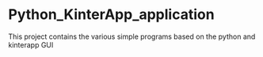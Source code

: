 # Python_KinterApp_application
This project contains the various simple programs based on the python and kinterapp GUI
